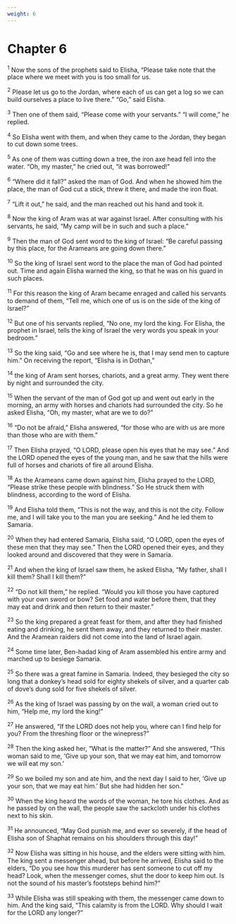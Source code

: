 ```yaml
---
weight: 6
---
```


# Chapter 6

<sup>1</sup> Now the sons of the prophets said to Elisha, “Please take note that the place where we meet with you is too small for us. 

<sup>2</sup> Please let us go to the Jordan, where each of us can get a log so we can build ourselves a place to live there.” “Go,” said Elisha. 

<sup>3</sup> Then one of them said, “Please come with your servants.” “I will come,” he replied. 

<sup>4</sup> So Elisha went with them, and when they came to the Jordan, they began to cut down some trees. 

<sup>5</sup> As one of them was cutting down a tree, the iron axe head fell into the water. “Oh, my master,” he cried out, “it was borrowed!” 

<sup>6</sup> “Where did it fall?” asked the man of God. And when he showed him the place, the man of God cut a stick, threw it there, and made the iron float. 

<sup>7</sup> “Lift it out,” he said, and the man reached out his hand and took it. 

<sup>8</sup> Now the king of Aram was at war against Israel. After consulting with his servants, he said, “My camp will be in such and such a place.” 

<sup>9</sup> Then the man of God sent word to the king of Israel: “Be careful passing by this place, for the Arameans are going down there.” 

<sup>10</sup> So the king of Israel sent word to the place the man of God had pointed out. Time and again Elisha warned the king, so that he was on his guard in such places. 

<sup>11</sup> For this reason the king of Aram became enraged and called his servants to demand of them, “Tell me, which one of us is on the side of the king of Israel?” 

<sup>12</sup> But one of his servants replied, “No one, my lord the king. For Elisha, the prophet in Israel, tells the king of Israel the very words you speak in your bedroom.” 

<sup>13</sup> So the king said, “Go and see where he is, that I may send men to capture him.” On receiving the report, “Elisha is in Dothan,” 

<sup>14</sup> the king of Aram sent horses, chariots, and a great army. They went there by night and surrounded the city. 

<sup>15</sup> When the servant of the man of God got up and went out early in the morning, an army with horses and chariots had surrounded the city. So he asked Elisha, “Oh, my master, what are we to do?” 

<sup>16</sup> “Do not be afraid,” Elisha answered, “for those who are with us are more than those who are with them.” 

<sup>17</sup> Then Elisha prayed, “O LORD, please open his eyes that he may see.” And the LORD opened the eyes of the young man, and he saw that the hills were full of horses and chariots of fire all around Elisha. 

<sup>18</sup> As the Arameans came down against him, Elisha prayed to the LORD, “Please strike these people with blindness.” So He struck them with blindness, according to the word of Elisha. 

<sup>19</sup> And Elisha told them, “This is not the way, and this is not the city. Follow me, and I will take you to the man you are seeking.” And he led them to Samaria. 

<sup>20</sup> When they had entered Samaria, Elisha said, “O LORD, open the eyes of these men that they may see.” Then the LORD opened their eyes, and they looked around and discovered that they were in Samaria. 

<sup>21</sup> And when the king of Israel saw them, he asked Elisha, “My father, shall I kill them? Shall I kill them?” 

<sup>22</sup> “Do not kill them,” he replied. “Would you kill those you have captured with your own sword or bow? Set food and water before them, that they may eat and drink and then return to their master.” 

<sup>23</sup> So the king prepared a great feast for them, and after they had finished eating and drinking, he sent them away, and they returned to their master. And the Aramean raiders did not come into the land of Israel again. 

<sup>24</sup> Some time later, Ben-hadad king of Aram assembled his entire army and marched up to besiege Samaria. 

<sup>25</sup> So there was a great famine in Samaria. Indeed, they besieged the city so long that a donkey’s head sold for eighty shekels of silver, and a quarter cab of dove’s dung sold for five shekels of silver. 

<sup>26</sup> As the king of Israel was passing by on the wall, a woman cried out to him, “Help me, my lord the king!” 

<sup>27</sup> He answered, “If the LORD does not help you, where can I find help for you? From the threshing floor or the winepress?” 

<sup>28</sup> Then the king asked her, “What is the matter?” And she answered, “This woman said to me, ‘Give up your son, that we may eat him, and tomorrow we will eat my son.’ 

<sup>29</sup> So we boiled my son and ate him, and the next day I said to her, ‘Give up your son, that we may eat him.’ But she had hidden her son.” 

<sup>30</sup> When the king heard the words of the woman, he tore his clothes. And as he passed by on the wall, the people saw the sackcloth under his clothes next to his skin. 

<sup>31</sup> He announced, “May God punish me, and ever so severely, if the head of Elisha son of Shaphat remains on his shoulders through this day!” 

<sup>32</sup> Now Elisha was sitting in his house, and the elders were sitting with him. The king sent a messenger ahead, but before he arrived, Elisha said to the elders, “Do you see how this murderer has sent someone to cut off my head? Look, when the messenger comes, shut the door to keep him out. Is not the sound of his master’s footsteps behind him?” 

<sup>33</sup> While Elisha was still speaking with them, the messenger came down to him. And the king said, “This calamity is from the LORD. Why should I wait for the LORD any longer?” 


